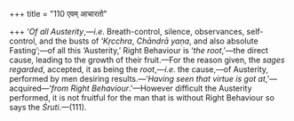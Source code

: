+++
title = "110 एवम् आचारतो"

+++
‘*Of all Austerity*,—*i.e*. Breath-control, silence, observances,
self-control, and the busts of ‘*Kṛcchra*, *Chāndrā* *yaṇa*, and also
absolute Fasting’;—of all this ‘Austerity,’ Right Behaviour is ‘*the
root*,’—the direct cause, leading to the growth of their fruit.—For the
reason given, the *sages regarded*, accepted, it as being the
*root*,—*i.e*. the cause,—of Austerity, performed by men desiring
results.—‘*Having seen that virtue is got at*,’—acquired—‘*from Right
Behaviour*.’—However difficult the Austerity performed, it is not
fruitful for the man that is without Right Behaviour so says the
*Śruti*.—(111).
